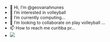 - 👋 Hi, I’m @geovanahnunes
- 👀 I’m interested in volleyball
- 🌱 I’m currently computing...
- 💞️ I’m looking to collaborate on play volleyball  ...
- 📫 How to reach me curitiba pr...
- ![](https://media.tenor.com/753VtyeLsH4AAAAC/stitch-sleep-sleep.gif)

<!---
![zzz]
(https://tenor.com/pt-BR/view/stitch-sleep-sleep-sleepy-tired-stitch-gif-17266191529027547262
geovanahnunes/geovanahnunes is a ✨ special ✨ repository because its `README.md` (this file) appears on your GitHub profile.
You can click the Preview link to take a look at your changes.
--->
